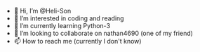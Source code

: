 - 👋 Hi, I’m @Heli-Son
- 👀 I’m interested in coding and reading
- 🌱 I’m currently learning Python-3
- 💞️ I’m looking to collaborate on nathan4690 (one of my friend)
- 📫 How to reach me (currently I don't know)

<!---
Heli-Son/Heli-Son is a ✨ special ✨ repository because its `README.md` (this file) appears on your GitHub profile.
You can click the Preview link to take a look at your changes.
--->
